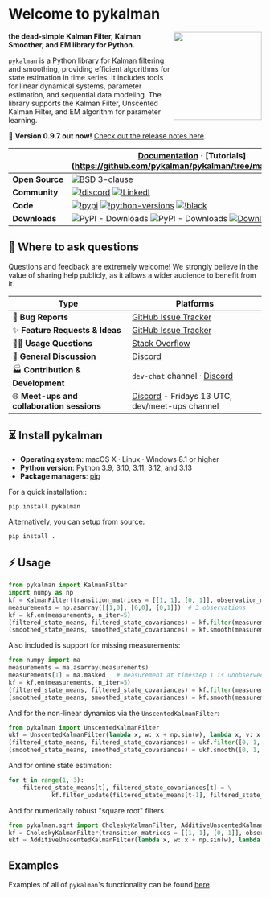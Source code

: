 # Welcome to pykalman

<a href="https://github.com/pykalman/pykalman"><img src="https://github.com/pykalman/pykalman/blob/main/docs/source/images/pykalman-logo.png" width="175" align="right" /></a>

**the dead-simple Kalman Filter, Kalman Smoother, and EM library for Python.**

`pykalman` is a Python library for Kalman filtering and smoothing, providing efficient algorithms for state estimation in time series. It includes tools for linear dynamical systems, parameter estimation, and sequential data modeling. The library supports the Kalman Filter, Unscented Kalman Filter, and EM algorithm for parameter learning.

:rocket: **Version 0.9.7 out now!** [Check out the release notes here](https://github.com/pykalman/pykalman/blob/main/CHANGELOG).

|  | **[Documentation](https://pykalman.github.io/)** · **[Tutorials](https://github.com/pykalman/pykalman/tree/main/examples** |
|---|---|
| **Open&#160;Source** | [![BSD 3-clause](https://img.shields.io/badge/License-BSD%203--Clause-blue.svg)](https://github.com/pykalman/pykalman/blob/main/LICENSE) |
| **Community** | [![!discord](https://img.shields.io/static/v1?logo=discord&label=discord&message=chat&color=lightgreen)](https://discord.com/invite/54ACzaFsn7) [![!LinkedI](https://img.shields.io/static/v1?logo=linkedin&label=LinkedIn&message=news&color=lightblue)](https://www.linkedin.com/company/scikit-time/) |
| **Code** | [![!pypi](https://img.shields.io/pypi/v/pykalman?color=orange)](https://pypi.org/project/pykalman/) [![!python-versions](https://img.shields.io/pypi/pyversions/pykalman)](https://www.python.org/) [![!black](https://img.shields.io/badge/code%20style-black-000000.svg)](https://github.com/psf/black) |
| **Downloads** | ![PyPI - Downloads](https://img.shields.io/pypi/dw/pykalman) ![PyPI - Downloads](https://img.shields.io/pypi/dm/pykalman) [![Downloads](https://static.pepy.tech/personalized-badge/pykalman?period=total&units=international_system&left_color=grey&right_color=blue&left_text=cumulative%20(pypi))](https://pepy.tech/project/pykalman) |


## :speech_balloon: Where to ask questions

Questions and feedback are extremely welcome! We strongly believe in the value of sharing help publicly, as it allows a wider audience to benefit from it.

| Type                            | Platforms                               |
| ------------------------------- | --------------------------------------- |
| :bug: **Bug Reports**              | [GitHub Issue Tracker]                  |
| :sparkles: **Feature Requests & Ideas** | [GitHub Issue Tracker]                       |
| :woman_technologist: **Usage Questions**          |  [Stack Overflow] |
| :speech_balloon: **General Discussion**        | [Discord] |
| :factory: **Contribution & Development** | `dev-chat` channel · [Discord] |
| :globe_with_meridians: **Meet-ups and collaboration sessions** | [Discord] - Fridays 13 UTC, dev/meet-ups channel |

[github issue tracker]: https://github.com/pyklaman/pykalman/issues
[stack overflow]: https://stackoverflow.com/questions/tagged/pykalman
[discord]: https://discord.com/invite/54ACzaFsn7


## :hourglass_flowing_sand: Install pykalman

- **Operating system**: macOS X · Linux · Windows 8.1 or higher
- **Python version**: Python 3.9, 3.10, 3.11, 3.12, and 3.13
- **Package managers**: [pip](https://pip.pypa.io/en/stable/)

For a quick installation::
```bash
pip install pykalman
```

Alternatively, you can setup from source:

```bash
pip install .
```

## :zap: Usage

``` python
from pykalman import KalmanFilter
import numpy as np
kf = KalmanFilter(transition_matrices = [[1, 1], [0, 1]], observation_matrices = [[0.1, 0.5], [-0.3, 0.0]])
measurements = np.asarray([[1,0], [0,0], [0,1]])  # 3 observations
kf = kf.em(measurements, n_iter=5)
(filtered_state_means, filtered_state_covariances) = kf.filter(measurements)
(smoothed_state_means, smoothed_state_covariances) = kf.smooth(measurements)
```

Also included is support for missing measurements:

```python
from numpy import ma
measurements = ma.asarray(measurements)
measurements[1] = ma.masked   # measurement at timestep 1 is unobserved
kf = kf.em(measurements, n_iter=5)
(filtered_state_means, filtered_state_covariances) = kf.filter(measurements)
(smoothed_state_means, smoothed_state_covariances) = kf.smooth(measurements)
```

And for the non-linear dynamics via the `UnscentedKalmanFilter`:

```python
from pykalman import UnscentedKalmanFilter
ukf = UnscentedKalmanFilter(lambda x, w: x + np.sin(w), lambda x, v: x + v, transition_covariance=0.1)
(filtered_state_means, filtered_state_covariances) = ukf.filter([0, 1, 2])
(smoothed_state_means, smoothed_state_covariances) = ukf.smooth([0, 1, 2])
```

And for online state estimation:

```python
for t in range(1, 3):
    filtered_state_means[t], filtered_state_covariances[t] = \
            kf.filter_update(filtered_state_means[t-1], filtered_state_covariances[t-1], measurements[t])
```

And for numerically robust "square root" filters

```python
from pykalman.sqrt import CholeskyKalmanFilter, AdditiveUnscentedKalmanFilter
kf = CholeskyKalmanFilter(transition_matrices = [[1, 1], [0, 1]], observation_matrices = [[0.1, 0.5], [-0.3, 0.0]])
ukf = AdditiveUnscentedKalmanFilter(lambda x, w: x + np.sin(w), lambda x, v: x + v, observation_covariance=0.1)
```

## Examples

Examples of all of `pykalman`'s functionality can be found [here](https://github.com/pykalman/pykalman/tree/main/examples).
